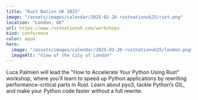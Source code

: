 ```yaml
---
title: "Rust Nation UK 2025"
image: "/assets/images/calendar/2025-02-20-rustnationuk25/rust.png"
location: "London, UK"
url: https://www.rustnationuk.com/workshops
kind: conference
color: aqua
hero:
  image: "/assets/images/calendar/2025-02-20-rustnationuk25/london.png"
  imageAlt: "View of the city of London"
---
```


Luca Palmieri will lead the "How to Accelerate Your Python Using Rust" workshop, where you'll learn to speed up Python applications by rewriting performance-critical parts in Rust. Learn about pyo3, tackle Python’s GIL, and make your Python code faster without a full rewrite.

